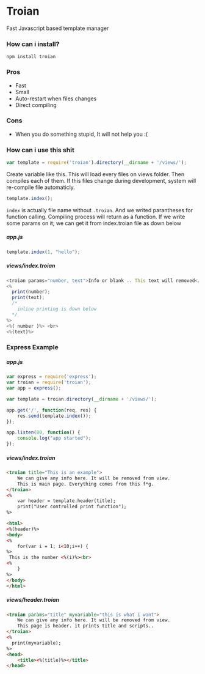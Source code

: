 # Troian
Fast Javascript based template manager

### How can i install?
	npm install troian

### Pros
* Fast
* Small
* Auto-restart when files changes
* Direct compiling

### Cons
* When you do something stupid, It will not help you :(

### How can i use this shit
```javascript
var template = require('troian').directory(__dirname + '/views/');
```
Create variable like this. This will load every files on views folder. Then compiles each of them. If this files change during development, system will re-compile file automaticly. 
```javascript
template.index();
```
`index` is actually file name without `.troian`. And we writed parantheses for function calling. Compiling process will return as a function.
If we write some params on it; we can get it from index.troian file as down below

##### app.js
```javascript
template.index(1, "hello");
```

##### views/index.troian
```javascript
<troian params="number, text">Info or blank .. This text will removed</troian>
<%
  print(number);
  print(text);
  /*
  	inline printing is down below
  */
%>
<%( number )%> <br>
<%(text)%>
```

### Express Example
##### app.js
```javascript
var express = require('express');
var troian = require('troian');
var app = express();

var template = troian.directory(__dirname + '/views/');

app.get('/', function(req, res) {
	res.send(template.index());
});

app.listen(80, function() {
	console.log("app started");
});
```

##### views/index.troian
```html
<troian title="This is an example">
	We can give any info here. It will be removed from view.
	This is main page. Everything comes from this f*g.
</troian>
<%
	var header = template.header(title);
	print("User controlled print function");
%>

<html>
<%(header)%>
<body>
<%
	for(var i = 1; i<10;i++) {
%>
 This is the number <%(i)%><br>
<%
	}
%>
</body>
</html>
```

##### views/header.troian
```html
<troian params="title" myvariable="this is what i want">
	We can give any info here. It will be removed from view.
	This page is header. it prints title and scripts..
</troian>
<%
  print(myvariable);
%>
<head>
	<title><%(title)%></title>
</head>
```

